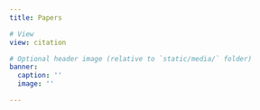 ```yaml
---
title: Papers

# View
view: citation

# Optional header image (relative to `static/media/` folder)
banner:
  caption: ''
  image: ''

---
```


